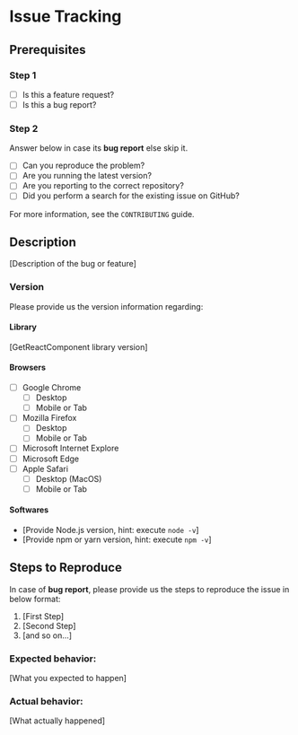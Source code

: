 # Issue Tracking

## Prerequisites

### Step 1

* [ ] Is this a feature request?
* [ ] Is this a bug report?

### Step 2

Answer below in case its **bug report** else skip it.

* [ ] Can you reproduce the problem?
* [ ] Are you running the latest version?
* [ ] Are you reporting to the correct repository?
* [ ] Did you perform a search for the existing issue on GitHub?

For more information, see the `CONTRIBUTING` guide.

## Description

[Description of the bug or feature]

### Version

Please provide us the version information regarding:

#### Library

[GetReactComponent library version]

#### Browsers

* [ ] Google Chrome
  * [ ] Desktop
  * [ ] Mobile or Tab
* [ ] Mozilla Firefox
  * [ ] Desktop
  * [ ] Mobile or Tab
* [ ] Microsoft Internet Explore
* [ ] Microsoft Edge
* [ ] Apple Safari
  * [ ] Desktop (MacOS)
  * [ ] Mobile or Tab

#### Softwares

* [Provide Node.js version, hint: execute `node -v`]
* [Provide npm or yarn version, hint: execute `npm -v`]

## Steps to Reproduce

In case of **bug report**, please provide us the steps to reproduce the issue in below format:

1. [First Step]
2. [Second Step]
3. [and so on...]

### Expected behavior:

[What you expected to happen]

### Actual behavior:

[What actually happened]
